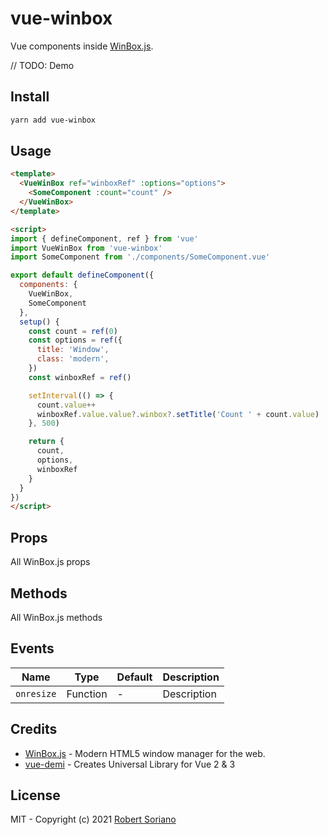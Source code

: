 # vue-winbox

Vue components inside [WinBox.js](https://github.com/nextapps-de/winbox).

// TODO: Demo

## Install

```bash
yarn add vue-winbox
```

## Usage

```html
<template>
  <VueWinBox ref="winboxRef" :options="options">
    <SomeComponent :count="count" />
  </VueWinBox>
</template>

<script>
import { defineComponent, ref } from 'vue'
import VueWinBox from 'vue-winbox'
import SomeComponent from './components/SomeComponent.vue'

export default defineComponent({
  components: {
    VueWinBox,
    SomeComponent
  },
  setup() {
    const count = ref(0)
    const options = ref({
      title: 'Window',
      class: 'modern',
    })
    const winboxRef = ref()

    setInterval(() => {
      count.value++
      winboxRef.value.value?.winbox?.setTitle('Count ' + count.value)
    }, 500)

    return {
      count,
      options,
      winboxRef
    }
  }
})
</script>
```

## Props

All WinBox.js props

## Methods

All WinBox.js methods

## Events

Name | Type | Default | Description |
------ | ------ | ------ | ------ |
`onresize` | Function | - | Description |

## Credits

- [WinBox.js](https://github.com/nextapps-de/winbox) - Modern HTML5 window manager for the web.
- [vue-demi](https://github.com/vueuse/vue-demi/) - Creates Universal Library for Vue 2 & 3

## License
MIT - Copyright (c) 2021 [Robert Soriano](https://github.com/wobsoriano)
